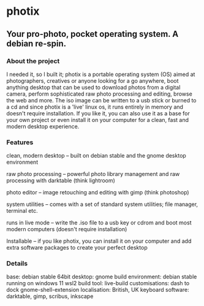 # photix

## Your pro-photo, pocket operating system. A debian re-spin.

### About the project

I needed it, so I built it; photix is a portable operating system (OS) aimed at photographers, creatives or anyone looking for a go anywhere, boot anything desktop that can be used to download photos from a digital camera, perform sophisticated raw photo processing and editing, browse the web and more. The iso image can be written to a usb stick or burned to a cd and since photix is a 'live' linux os, it runs entirely in memory and doesn't require installation. If you like it, you can also use it as a base for your own project or even install it on your computer for a clean, fast and modern desktop experience.

### Features

clean, modern desktop – built on debian stable and the gnome desktop environment

raw photo processing – powerful photo library management and raw processing with darktable (think lightroom)

photo editor – image retouching and editing with gimp (think photoshop)

system utilities – comes with a set of standard system utilities; file manager, terminal etc.

runs in live mode – write the .iso file to a usb key or cdrom and boot most modern computers (doesn't require installation)

Installable – if you like photix, you can install it on your computer and add extra software packages to create your perfect desktop

### Details

base: debian stable 64bit
desktop: gnome
build environment: debian stable running on windows 11 wsl2
build tool: live-build
customisations: dash to dock gnome-shell-extension
localisation: British, UK keyboard
software: darktable, gimp, scribus, inkscape

